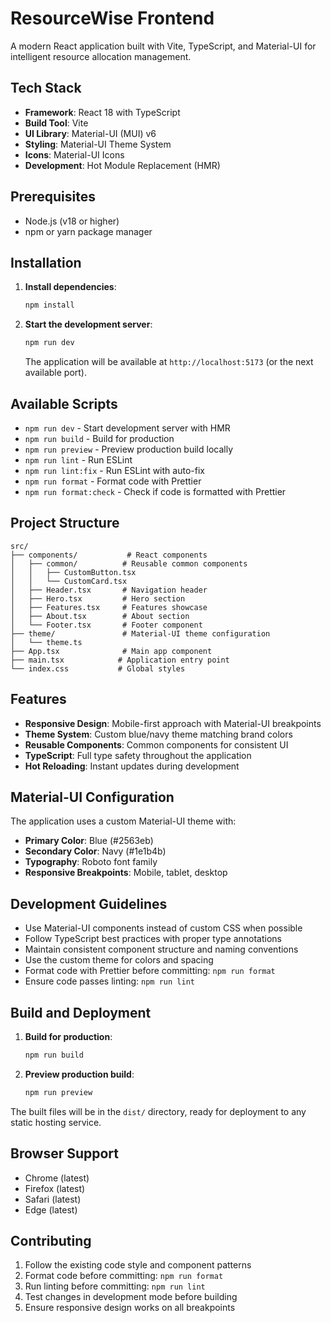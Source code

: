 # ResourceWise Frontend

A modern React application built with Vite, TypeScript, and Material-UI for intelligent resource allocation management.

## Tech Stack

- **Framework**: React 18 with TypeScript
- **Build Tool**: Vite
- **UI Library**: Material-UI (MUI) v6
- **Styling**: Material-UI Theme System
- **Icons**: Material-UI Icons
- **Development**: Hot Module Replacement (HMR)

## Prerequisites

- Node.js (v18 or higher)
- npm or yarn package manager

## Installation

1. **Install dependencies**:

   ```bash
   npm install
   ```

2. **Start the development server**:

   ```bash
   npm run dev
   ```

   The application will be available at `http://localhost:5173` (or the next available port).

## Available Scripts

- `npm run dev` - Start development server with HMR
- `npm run build` - Build for production
- `npm run preview` - Preview production build locally
- `npm run lint` - Run ESLint
- `npm run lint:fix` - Run ESLint with auto-fix
- `npm run format` - Format code with Prettier
- `npm run format:check` - Check if code is formatted with Prettier

## Project Structure

```
src/
├── components/           # React components
│   ├── common/          # Reusable common components
│   │   ├── CustomButton.tsx
│   │   └── CustomCard.tsx
│   ├── Header.tsx       # Navigation header
│   ├── Hero.tsx         # Hero section
│   ├── Features.tsx     # Features showcase
│   ├── About.tsx        # About section
│   └── Footer.tsx       # Footer component
├── theme/               # Material-UI theme configuration
│   └── theme.ts
├── App.tsx              # Main app component
├── main.tsx            # Application entry point
└── index.css           # Global styles
```

## Features

- **Responsive Design**: Mobile-first approach with Material-UI breakpoints
- **Theme System**: Custom blue/navy theme matching brand colors
- **Reusable Components**: Common components for consistent UI
- **TypeScript**: Full type safety throughout the application
- **Hot Reloading**: Instant updates during development

## Material-UI Configuration

The application uses a custom Material-UI theme with:

- **Primary Color**: Blue (#2563eb)
- **Secondary Color**: Navy (#1e1b4b)
- **Typography**: Roboto font family
- **Responsive Breakpoints**: Mobile, tablet, desktop

## Development Guidelines

- Use Material-UI components instead of custom CSS when possible
- Follow TypeScript best practices with proper type annotations
- Maintain consistent component structure and naming conventions
- Use the custom theme for colors and spacing
- Format code with Prettier before committing: `npm run format`
- Ensure code passes linting: `npm run lint`

## Build and Deployment

1. **Build for production**:

   ```bash
   npm run build
   ```

2. **Preview production build**:
   ```bash
   npm run preview
   ```

The built files will be in the `dist/` directory, ready for deployment to any static hosting service.

## Browser Support

- Chrome (latest)
- Firefox (latest)
- Safari (latest)
- Edge (latest)

## Contributing

1. Follow the existing code style and component patterns
2. Format code before committing: `npm run format`
3. Run linting before committing: `npm run lint`
4. Test changes in development mode before building
5. Ensure responsive design works on all breakpoints
